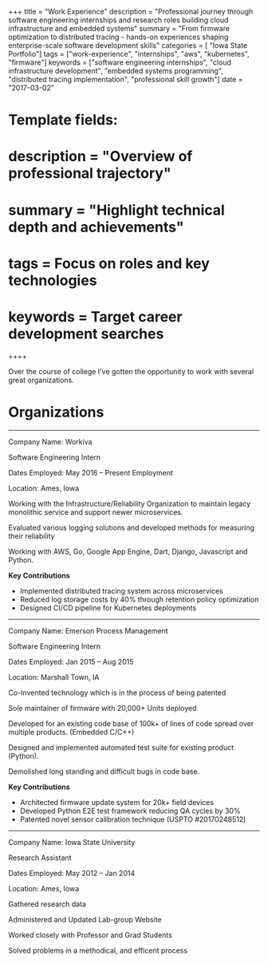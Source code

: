 +++
title = "Work Experience"
description = "Professional journey through software engineering internships and research roles building cloud infrastructure and embedded systems"
summary = "From firmware optimization to distributed tracing - hands-on experiences shaping enterprise-scale software development skills"
categories = [ "Iowa State Portfolio"]
tags = ["work-experience", "internships", "aws", "kubernetes", "firmware"]
keywords = ["software engineering internships", "cloud infrastructure development", "embedded systems programming", "distributed tracing implementation", "professional skill growth"]
date = "2017-03-02"

# Template fields:
# description = "Overview of professional trajectory"
# summary = "Highlight technical depth and achievements"
# tags = Focus on roles and key technologies
# keywords = Target career development searches
++++

Over the course of college I've gotten the opportunity to work with several great organizations.

# Organizations

<hr>

Company Name: Workiva

Software Engineering Intern

Dates Employed: May 2016 – Present Employment 

Location: Ames, Iowa

Working with the Infrastructure/Reliability Organization to maintain legacy monolithic service and support newer microservices.

Evaluated various logging solutions and developed methods for measuring their reliability

Working with AWS, Go, Google App Engine, Dart, Django, Javascript and Python.

**Key Contributions**  
- Implemented distributed tracing system across microservices  
- Reduced log storage costs by 40% through retention policy optimization  
- Designed CI/CD pipeline for Kubernetes deployments

<hr>

Company Name: Emerson Process Management

Software Engineering Intern

Dates Employed: Jan 2015 – Aug 2015 

Location: Marshall Town, IA

Co-Invented technology which is in the process of being patented

Sole maintainer of firmware with 20,000+ Units deployed

Developed for an existing code base of 100k+ of lines of code spread over multiple products. (Embedded C/C++)

Designed and implemented automated test suite for existing product (Python).

Demolished long standing and difficult bugs in code base.

**Key Contributions**  
- Architected firmware update system for 20k+ field devices  
- Developed Python E2E test framework reducing QA cycles by 30%  
- Patented novel sensor calibration technique (USPTO #20170248512)

<hr>

Company Name: Iowa State University

Research Assistant

Dates Employed: May 2012 – Jan 2014

Location: Ames, Iowa

Gathered research data

Administered and Updated Lab-group Website

Worked closely with Professor and Grad Students

Solved problems in a methodical, and efficent process
